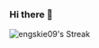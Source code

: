 ### Hi there 👋
<!-- 
![engskie09's Stats](https://github-readme-stats.vercel.app/api?username=engskie09&theme=prussian&show_icons=true&hide_border=false&count_private=true)
-->
![engskie09's Streak](https://github-readme-streak-stats.herokuapp.com/?user=engskie09&theme=prussian&hide_border=false)
<!-- 
![engskie09's Top Languages](https://github-readme-stats.vercel.app/api/top-langs/?username=engskie09&theme=prussian&show_icons=true&hide_border=false&layout=compact)
-->
